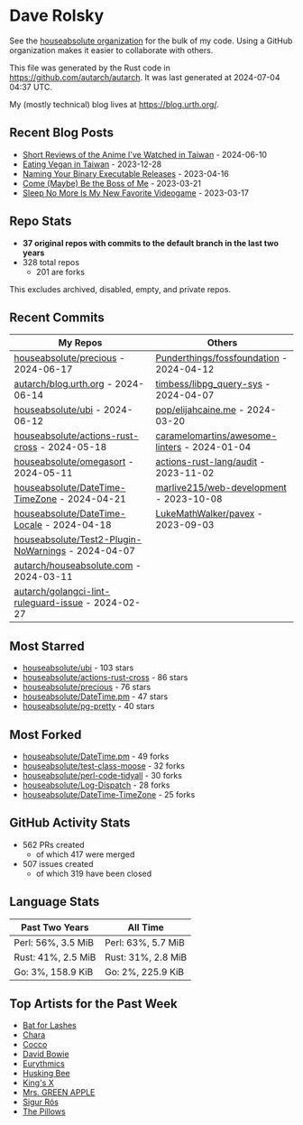 
# Dave Rolsky

See the [houseabsolute organization](https://github.com/houseabsolute) for the
bulk of my code. Using a GitHub organization makes it easier to collaborate
with others.

This file was generated by the Rust code in
https://github.com/autarch/autarch. It was last generated at 2024-07-04 04:37 UTC.

My (mostly technical) blog lives at https://blog.urth.org/.

## Recent Blog Posts

- [Short Reviews of the Anime I&#39;ve Watched in Taiwan](https://blog.urth.org/2024/06/10/short-reviews-of-the-anime-i-ve-watched-in-taiwan/) - 2024-06-10
- [Eating Vegan in Taiwan](https://blog.urth.org/2023/12/28/eating-vegan-in-taiwan/) - 2023-12-28
- [Naming Your Binary Executable Releases](https://blog.urth.org/2023/04/16/naming-your-binary-executable-releases/) - 2023-04-16
- [Come (Maybe) Be the Boss of Me](https://blog.urth.org/2023/03/21/come-maybe-be-the-boss-of-me/) - 2023-03-21
- [Sleep No More Is My New Favorite Videogame](https://blog.urth.org/2023/03/17/sleep-no-more-is-my-new-favorite-videogame/) - 2023-03-17


## Repo Stats
- **37 original repos with commits to the default branch in the last two years**
- 328 total repos
  - 201 are forks

This excludes archived, disabled, empty, and private repos.

## Recent Commits
| My Repos | Others |
|----------|--------|
| [houseabsolute/precious](https://github.com/houseabsolute/precious) - 2024-06-17              | [Punderthings/fossfoundation](https://github.com/Punderthings/fossfoundation) - 2024-04-12                |
| [autarch/blog.urth.org](https://github.com/autarch/blog.urth.org) - 2024-06-14              | [timbess/libpg_query-sys](https://github.com/timbess/libpg_query-sys) - 2024-04-07                |
| [houseabsolute/ubi](https://github.com/houseabsolute/ubi) - 2024-06-12              | [pop/elijahcaine.me](https://github.com/pop/elijahcaine.me) - 2024-03-20                |
| [houseabsolute/actions-rust-cross](https://github.com/houseabsolute/actions-rust-cross) - 2024-05-18              | [caramelomartins/awesome-linters](https://github.com/caramelomartins/awesome-linters) - 2024-01-04                |
| [houseabsolute/omegasort](https://github.com/houseabsolute/omegasort) - 2024-05-11              | [actions-rust-lang/audit](https://github.com/actions-rust-lang/audit) - 2023-11-02                |
| [houseabsolute/DateTime-TimeZone](https://github.com/houseabsolute/DateTime-TimeZone) - 2024-04-21              | [marlive215/web-development](https://github.com/marlive215/web-development) - 2023-10-08                |
| [houseabsolute/DateTime-Locale](https://github.com/houseabsolute/DateTime-Locale) - 2024-04-18              | [LukeMathWalker/pavex](https://github.com/LukeMathWalker/pavex) - 2023-09-03                |
| [houseabsolute/Test2-Plugin-NoWarnings](https://github.com/houseabsolute/Test2-Plugin-NoWarnings) - 2024-04-07              |                 |
| [autarch/houseabsolute.com](https://github.com/autarch/houseabsolute.com) - 2024-03-11              |                 |
| [autarch/golangci-lint-ruleguard-issue](https://github.com/autarch/golangci-lint-ruleguard-issue) - 2024-02-27              |                 |


## Most Starred
- [houseabsolute/ubi](https://github.com/houseabsolute/ubi) - 103 stars
- [houseabsolute/actions-rust-cross](https://github.com/houseabsolute/actions-rust-cross) - 86 stars
- [houseabsolute/precious](https://github.com/houseabsolute/precious) - 76 stars
- [houseabsolute/DateTime.pm](https://github.com/houseabsolute/DateTime.pm) - 47 stars
- [houseabsolute/pg-pretty](https://github.com/houseabsolute/pg-pretty) - 40 stars


## Most Forked
- [houseabsolute/DateTime.pm](https://github.com/houseabsolute/DateTime.pm) - 49 forks
- [houseabsolute/test-class-moose](https://github.com/houseabsolute/test-class-moose) - 32 forks
- [houseabsolute/perl-code-tidyall](https://github.com/houseabsolute/perl-code-tidyall) - 30 forks
- [houseabsolute/Log-Dispatch](https://github.com/houseabsolute/Log-Dispatch) - 28 forks
- [houseabsolute/DateTime-TimeZone](https://github.com/houseabsolute/DateTime-TimeZone) - 25 forks


## GitHub Activity Stats
- 562 PRs created
  - of which 417 were merged
- 507 issues created
  - of which 319 have been closed

## Language Stats
| Past Two Years        | All Time                |
|-----------------------|-------------------------|
| Perl: 56%, 3.5 MiB              | Perl: 63%, 5.7 MiB                |
| Rust: 41%, 2.5 MiB              | Rust: 31%, 2.8 MiB                |
| Go: 3%, 158.9 KiB              | Go: 2%, 225.9 KiB                |


## Top Artists for the Past Week
* [Bat for Lashes](https://musicbrainz.org/artist/10000730-525f-4ed5-aaa8-92888f060f5f)
* [Chara](https://musicbrainz.org/artist/94812064-a7c2-49d2-b6b0-b9e76289bf87)
* [Cocco](https://musicbrainz.org/artist/7f28f385-a591-4f66-80ea-a81a0f2abb54)
* [David Bowie](https://musicbrainz.org/artist/5441c29d-3602-4898-b1a1-b77fa23b8e50)
* [Eurythmics](https://musicbrainz.org/artist/b4d32cff-f19e-455f-86c4-f347d824ca61)
* [Husking Bee](https://musicbrainz.org/artist/41fd93c6-8f41-4b14-9968-0e13249fa340)
* [King&#39;s X](https://musicbrainz.org/artist/c8f5272e-8a94-4807-9099-70181e92fc46)
* [Mrs. GREEN APPLE](https://musicbrainz.org/artist/9ce674b7-5180-41f7-9ac2-95dc0d8a0ed2)
* [Sigur Rós](https://musicbrainz.org/artist/f6f2326f-6b25-4170-b89d-e235b25508e8)
* [The Pillows](https://musicbrainz.org/search?query=The%20Pillows&amp;type=artist&amp;method=indexed)

